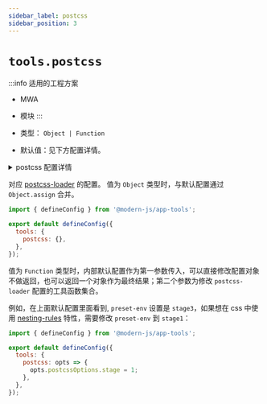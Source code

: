 ```yaml
---
sidebar_label: postcss
sidebar_position: 3
---
```


# `tools.postcss`

:::info 适用的工程方案
* MWA
* 模块
:::

* 类型： `Object | Function`
* 默认值：见下方配置详情。

<details>
  <summary>postcss 配置详情</summary>

```javascript
  {
    ident: 'postcss',
    plugins: () => [
      require('postcss-flexbugs-fixes'),
      require('postcss-custom-properties'),
      require('postcss-initial'),
      require('postcss-page-break'),
      require('postcss-font-variant'),
      require('postcss-media-minmax'),
      require('postcss-nesting'),
      require('autoprefixer')({
        flexbox: 'no-2009'
      })
    ],
    sourceMap: isEnvProduction && shouldUseSourceMap, // 取决于生产环境，以及是否设置 output.disableSourceMap
  }
```

:::tip 提示
更多关于：<a href="https://github.com/postcss/postcss-loader" target="_blank">PostCss 配置</a>。
:::
</details>

对应 [postcss-loader](https://github.com/postcss/postcss-loader) 的配置。
值为 `Object` 类型时，与默认配置通过 `Object.assign` 合并。

```javascript title="modern.config.js"
import { defineConfig } from '@modern-js/app-tools';

export default defineConfig({
  tools: {
    postcss: {},
  },
});
```


值为 `Function` 类型时，内部默认配置作为第一参数传入，可以直接修改配置对象不做返回，也可以返回一个对象作为最终结果；第二个参数为修改 `postcss-loader` 配置的工具函数集合。

例如，在上面默认配置里面看到, `preset-env` 设置是 `stage3`，如果想在 css 中使用 [nesting-rules](https://preset-env.cssdb.org/features#nesting-rules) 特性，需要修改 `preset-env` 到 `stage1`：


```javascript title="modern.config.js"
import { defineConfig } from '@modern-js/app-tools';

export default defineConfig({
  tools: {
    postcss: opts => {
      opts.postcssOptions.stage = 1;
    },
  },
});
```
